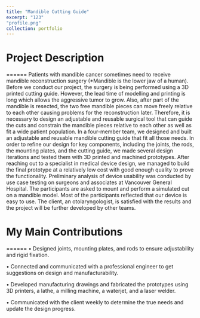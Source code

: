 ```yaml
---
title: "Mandible Cutting Guide"
excerpt: "123"
"profile.png"
collection: portfolio
---
```


# Project Description
======
Patients with mandible cancer sometimes need to receive mandible reconstruction surgery (*Mandible is the lower jaw of a human). Before we conduct our project, the surgery is being performed using a 3D printed cutting guide. However, the lead time of modelling and printing is long which allows the aggressive tumor to grow. Also, after part of the mandible is resected, the two free mandible pieces can move freely relative to each other causing problems for the reconstruction later. Therefore, it is necessary to design an adjustable and reusable surgical tool that can guide the cuts and constrain the mandible pieces relative to each other as well as fit a wide patient population. 
In a four-member team, we designed and built an adjustable and reusable mandible cutting guide that fit all those needs. In order to refine our design for key components, including the joints, the rods, the mounting plates, and the cutting guide, we made several design iterations and tested them with 3D printed and machined prototypes. After reaching out to a specialist in medical device design, we managed to build the final prototype at a relatively low cost with good enough quality to prove the functionality. Preliminary analysis of device usability was conducted by use case testing on surgeons and associates at Vancouver General Hospital. The participants are asked to mount and perform a simulated cut on a mandible model. Most of the participants reflected that our device is easy to use. The client, an otolaryngologist, is satisfied with the results and the project will be further developed by other teams.

# My Main Contributions
======
•	Designed joints, mounting plates, and rods to ensure adjustability and rigid fixation.

•	Connected and communicated with a professional engineer to get suggestions on design and manufacturability.

•	Developed manufacturing drawings and fabricated the prototypes using 3D printers, a lathe, a milling machine, a waterjet, and a laser welder.

•	Communicated with the client weekly to determine the true needs and update the design progress.
